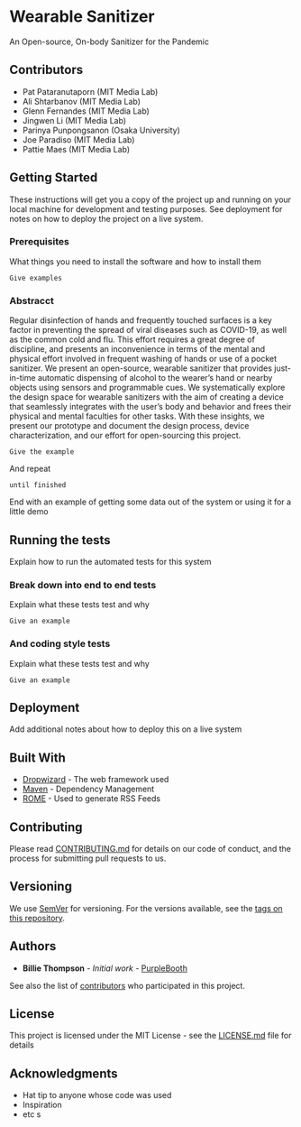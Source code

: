 # Wearable Sanitizer

An Open-source, On-body Sanitizer for the Pandemic

## Contributors
* Pat Pataranutaporn (MIT Media Lab)
* Ali Shtarbanov	 (MIT Media Lab)
* Glenn Fernandes (MIT Media Lab)
* Jingwen Li (MIT Media Lab)
* Parinya Punpongsanon (Osaka University)
* Joe Paradiso (MIT Media Lab)
* Pattie Maes (MIT Media Lab)



## Getting Started

These instructions will get you a copy of the project up and running on your local machine for development and testing purposes. See deployment for notes on how to deploy the project on a live system.

### Prerequisites

What things you need to install the software and how to install them

```
Give examples
```

### Abstracct

Regular disinfection of hands and frequently touched surfaces is a key factor in preventing the spread of viral diseases such as COVID-19, as well as the common cold and flu. This effort requires a great degree of discipline, and presents an inconvenience in terms of the mental and physical effort involved in frequent washing of hands or use of a pocket sanitizer. We present an open-source, wearable sanitizer that provides just-in-time automatic dispensing of alcohol to the wearer’s hand or nearby objects using sensors and programmable cues. We systematically explore the design space for wearable sanitizers with the aim of creating a device that seamlessly integrates with the user’s body and behavior and frees their physical and mental faculties for other tasks. With these insights, we present our prototype and document the design process, device characterization, and our effort for open-sourcing this project.
```
Give the example
```

And repeat

```
until finished
```

End with an example of getting some data out of the system or using it for a little demo

## Running the tests

Explain how to run the automated tests for this system

### Break down into end to end tests

Explain what these tests test and why

```
Give an example
```

### And coding style tests

Explain what these tests test and why

```
Give an example
```

## Deployment

Add additional notes about how to deploy this on a live system

## Built With

* [Dropwizard](http://www.dropwizard.io/1.0.2/docs/) - The web framework used
* [Maven](https://maven.apache.org/) - Dependency Management
* [ROME](https://rometools.github.io/rome/) - Used to generate RSS Feeds

## Contributing

Please read [CONTRIBUTING.md](https://gist.github.com/PurpleBooth/b24679402957c63ec426) for details on our code of conduct, and the process for submitting pull requests to us.

## Versioning

We use [SemVer](http://semver.org/) for versioning. For the versions available, see the [tags on this repository](https://github.com/your/project/tags). 

## Authors

* **Billie Thompson** - *Initial work* - [PurpleBooth](https://github.com/PurpleBooth)

See also the list of [contributors](https://github.com/your/project/contributors) who participated in this project.

## License

This project is licensed under the MIT License - see the [LICENSE.md](LICENSE.md) file for details

## Acknowledgments

* Hat tip to anyone whose code was used
* Inspiration
* etc
s

